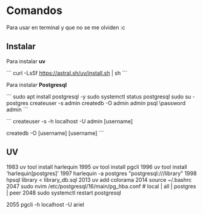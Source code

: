 # Comandos
Para usar en terminal y que no se me olviden :c

## Instalar
Para instalar **uv**

´´´
curl -LsSf https://astral.sh/uv/install.sh | sh
´´´

Para instalar **Postgresql**

´´´
 sudo apt install postgresql -y
 sudo systemctl status postgresql
 sudo su - postgres 
createuser -s admin
createdb -O admin admin
psql
\password admin
´´´

´´´
createuser -s -h localhost -U admin [username]

createdb -O [username] [username]
´´´

## UV
 1983  uv tool install harlequin
 1995  uv tool install pgcli
 1996  uv tool install 'harlequin[postgres]'
 1997  harlequin -a postgres "postgresql:///library"
 1998  hpsql library < library_db.sql
 2013  uv add colorama
 2014  source ~/.bashrc
 2047  sudo nvim /etc/postgresql/16/main/pg_hba.conf # local | all | postgres | peer
 2048  sudo systemctl restart postgresql

 2055  pgcli -h localhost -U ariel
